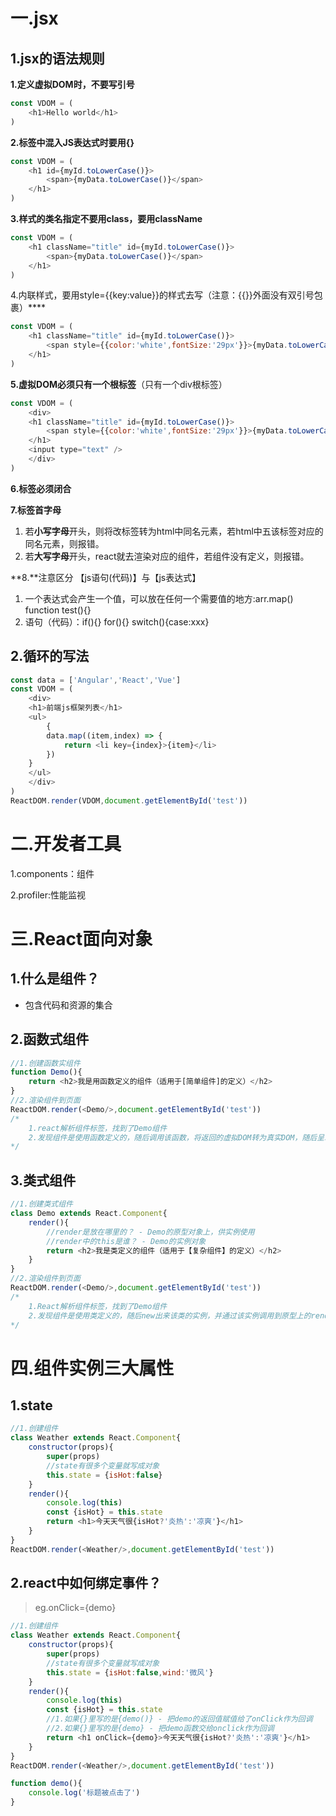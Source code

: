# 一.jsx

## 1.jsx的语法规则

**1.定义虚拟DOM时，不要写引号**

```js
const VDOM = (
    <h1>Hello world</h1>
)
```

**2.标签中混入JS表达式时要用{}**

```js
const VDOM = (
    <h1 id={myId.toLowerCase()}>
        <span>{myData.toLowerCase()}</span>    
    </h1>
)
```

**3.样式的类名指定不要用class，要用className**

```js
const VDOM = (
    <h1 className="title" id={myId.toLowerCase()}>
        <span>{myData.toLowerCase()}</span>    
    </h1>
)
```

4.内联样式，要用style={{key:value}}的样式去写（注意：{{}}外面没有双引号包裹）****

```js
const VDOM = (
    <h1 className="title" id={myId.toLowerCase()}>
        <span style={{color:'white',fontSize:'29px'}}>{myData.toLowerCase()}</span>    
    </h1>
)
```

**5.虚拟DOM必须只有一个根标签**（只有一个div根标签）

```js
const VDOM = (
    <div>
    <h1 className="title" id={myId.toLowerCase()}>
        <span style={{color:'white',fontSize:'29px'}}>{myData.toLowerCase()}</span>    
    </h1>
    <input type="text" />
    </div>
)
```

**6.标签必须闭合**

**7.标签首字母**

1. 若**小写字母**开头，则将改标签转为html中同名元素，若html中五该标签对应的同名元素，则报错。
2. 若**大写字母**开头，react就去渲染对应的组件，若组件没有定义，则报错。

**8.**注意区分 【js语句(代码)】与【js表达式】

1. 一个表达式会产生一个值，可以放在任何一个需要值的地方:arr.map()  function test(){}
2. 语句（代码）：if(){} for(){} switch(){case:xxx}

## 2.循环的写法

```js
const data = ['Angular','React','Vue']
const VDOM = (
    <div>
    <h1>前端js框架列表</h1>
    <ul>
        {
        data.map((item,index) => {
            return <li key={index}>{item}</li>
        })
    }
    </ul>
    </div>
)
ReactDOM.render(VDOM,document.getElementById('test'))
```

# 二.开发者工具

1.components：组件

2.profiler:性能监视

# 三.React面向对象

## 1.什么是组件？

- 包含代码和资源的集合

## 2.函数式组件

```js
//1.创建函数实组件
function Demo(){
    return <h2>我是用函数定义的组件（适用于[简单组件]的定义）</h2>
}
//2.渲染组件到页面
ReactDOM.render(<Demo/>,document.getElementById('test'))
/*
    1.react解析组件标签，找到了Demo组件
    2.发现组件是使用函数定义的，随后调用该函数，将返回的虚拟DOM转为真实DOM，随后呈现在页面中
*/
```

## 3.类式组件

```js
//1.创建类式组件
class Demo extends React.Component{
    render(){
        //render是放在哪里的？ - Demo的原型对象上，供实例使用
        //render中的this是谁？ - Demo的实例对象
        return <h2>我是类定义的组件（适用于【复杂组件】的定义）</h2>
    }
}
//2.渲染组件到页面
ReactDOM.render(<Demo/>,document.getElementById('test'))
/*
    1.React解析组件标签，找到了Demo组件
    2.发现组件是使用类定义的，随后new出来该类的实例，并通过该实例调用到原型上的render方法
*/
```

# 四.组件实例三大属性

## 1.state

```js
//1.创建组件
class Weather extends React.Component{
    constructor(props){
        super(props)
        //state有很多个变量就写成对象
        this.state = {isHot:false}
    }
    render(){
        console.log(this)
        const {isHot} = this.state
        return <h1>今天天气很{isHot?'炎热':'凉爽'}</h1>
    }
}
ReactDOM.render(<Weather/>,document.getElementById('test'))   
```

## 2.react中如何绑定事件？

> eg.onClick={demo}

```js
//1.创建组件
class Weather extends React.Component{
    constructor(props){
        super(props)
        //state有很多个变量就写成对象
        this.state = {isHot:false,wind:'微风'}
    }
    render(){
        console.log(this)
        const {isHot} = this.state
        //1.如果{}里写的是{demo()} - 把demo的返回值赋值给了onClick作为回调
        //2.如果{}里写的是{demo} - 把demo函数交给onclick作为回调
        return <h1 onClick={demo}>今天天气很{isHot?'炎热':'凉爽'}</h1>
    }
}
ReactDOM.render(<Weather/>,document.getElementById('test'))

function demo(){
    console.log('标题被点击了')
}
```

